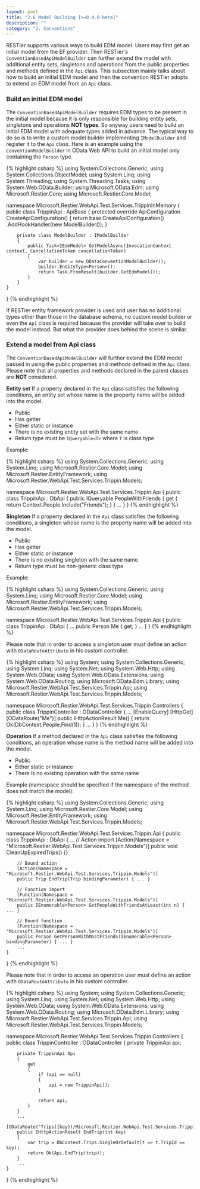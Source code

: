 ```yaml
---
layout: post
title: "2.6 Model Building [>=0.4.0-beta]"
description: ""
category: "2. Conventions"
---
```


RESTier supports various ways to build EDM model. Users may first get an initial model from the EF provider. Then RESTier's `ConventionBasedApiModelBuilder` can further extend the model with additional entity sets, singletons and operations from the public properties and methods defined in the `Api` class. This subsection mainly talks about how to build an initial EDM model and then the convention RESTier adopts to extend an EDM model from an `Api` class.

### Build an initial EDM model
The `ConventionBasedApiModelBuilder` requires EDM types to be present in the initial model because it is only responsible for building entity sets, singletons and operations **NOT types**. So anyway users need to build an initial EDM model with adequate types added in advance. The typical way to do so is to write a custom model builder implementing `IModelBuilder` and register it to the `Api` class. Here is an example using the `ConventionModelBuilder` in OData Web API to build an initial model only containing the `Person` type.

{% highlight csharp %}
using System.Collections.Generic;
using System.Collections.ObjectModel;
using System.Linq;
using System.Threading;
using System.Threading.Tasks;
using System.Web.OData.Builder;
using Microsoft.OData.Edm;
using Microsoft.Restier.Core;
using Microsoft.Restier.Core.Model;

namespace Microsoft.Restier.WebApi.Test.Services.TrippinInMemory
{
    public class TrippinApi : ApiBase
    {
        protected override ApiConfiguration CreateApiConfiguration()
        {
            return base.CreateApiConfiguration()
                .AddHookHandler<IModelBuilder>(new ModelBuilder());
        }

        private class ModelBuilder : IModelBuilder
        {
            public Task<IEdmModel> GetModelAsync(InvocationContext context, CancellationToken cancellationToken)
            {
                var builder = new ODataConventionModelBuilder();
                builder.EntityType<Person>();
                return Task.FromResult(builder.GetEdmModel());
            }
        }
    }
}
{% endhighlight %}

If RESTier entity framework provider is used and user has no additional types other than those in the database schema, no custom model builder or even the `Api` class is required because the provider will take over to build the model instead. But what the provider does behind the scene is similar.

### Extend a model from Api class
The `ConventionBasedApiModelBuilder` will further extend the EDM model passed in using the public properties and methods defined in the `Api` class. Please note that all properties and methods declared in the parent classes are **NOT** considered.

**Entity set**
If a property declared in the `Api` class satisfies the following conditions, an entity set whose name is the property name will be added into the model.

 - Public
 - Has getter
 - Either static or instance
 - There is no existing entity set with the same name
 - Return type must be `IQueryable<T>` where `T` is class type

Example:

{% highlight csharp %}
using System.Collections.Generic;
using System.Linq;
using Microsoft.Restier.Core.Model;
using Microsoft.Restier.EntityFramework;
using Microsoft.Restier.WebApi.Test.Services.Trippin.Models;

namespace Microsoft.Restier.WebApi.Test.Services.Trippin.Api
{
    public class TrippinApi : DbApi<TrippinModel>
    {
        public IQueryable<Person> PeopleWithFriends
        {
            get { return Context.People.Include("Friends"); }
        }
        ...
    }
}
{% endhighlight %}
<br/>
 
**Singleton**
If a property declared in the `Api` class satisfies the following conditions, a singleton whose name is the property name will be added into the model.

 - Public
 - Has getter
 - Either static or instance
 - There is no existing singleton with the same name
 - Return type must be non-generic class type

Example:

{% highlight csharp %}
using System.Collections.Generic;
using System.Linq;
using Microsoft.Restier.Core.Model;
using Microsoft.Restier.EntityFramework;
using Microsoft.Restier.WebApi.Test.Services.Trippin.Models;

namespace Microsoft.Restier.WebApi.Test.Services.Trippin.Api
{
    public class TrippinApi : DbApi<TrippinModel>
    {
        ...
        public Person Me { get; }
        ...
    }
}
{% endhighlight %}

Please note that in order to access a singleton user must define an action with `ODataRouteAttribute` in his custom controller.

{% highlight csharp %}
using System;
using System.Collections.Generic;
using System.Linq;
using System.Net;
using System.Web.Http;
using System.Web.OData;
using System.Web.OData.Extensions;
using System.Web.OData.Routing;
using Microsoft.OData.Edm.Library;
using Microsoft.Restier.WebApi.Test.Services.Trippin.Api;
using Microsoft.Restier.WebApi.Test.Services.Trippin.Models;

namespace Microsoft.Restier.WebApi.Test.Services.Trippin.Controllers
{
    public class TrippinController : ODataController
    {
        ...
        [EnableQuery]
        [HttpGet]
        [ODataRoute("Me")]
        public IHttpActionResult Me()
        {
            return Ok(DbContext.People.Find(1));
        }
        ...
    }
}
{% endhighlight %}

**Operation**
If a method declared in the `Api` class satisfies the following conditions, an operation whose name is the method name will be added into the model.

 - Public
 - Either static or instance
 - There is no existing operation with the same name

Example (namespace should be specified if the namespace of the method does not match the model):

{% highlight csharp %}
using System.Collections.Generic;
using System.Linq;
using Microsoft.Restier.Core.Model;
using Microsoft.Restier.EntityFramework;
using Microsoft.Restier.WebApi.Test.Services.Trippin.Models;

namespace Microsoft.Restier.WebApi.Test.Services.Trippin.Api
{
    public class TrippinApi : DbApi<TrippinModel>
    {
        ...
        // Action import
        [Action(Namespace = "Microsoft.Restier.WebApi.Test.Services.Trippin.Models")]
        public void CleanUpExpiredTrips() {}
        
        // Bound action
        [Action(Namespace = "Microsoft.Restier.WebApi.Test.Services.Trippin.Models")]
        public Trip EndTrip(Trip bindingParameter) { ... }
        
        // Function import
        [Function(Namespace = "Microsoft.Restier.WebApi.Test.Services.Trippin.Models")]
        public IEnumerable<Person> GetPeopleWithFriendsAtLeast(int n) { ... }
        
        // Bound function
        [Function(Namespace = "Microsoft.Restier.WebApi.Test.Services.Trippin.Models")]
        public Person GetPersonWithMostFriends(IEnumerable<Person> bindingParameter) { ... }
        ...
    }
}
{% endhighlight %}

Please note that in order to access an operation user must define an action with `ODataRouteAttribute` in his custom controller.

{% highlight csharp %}
using System;
using System.Collections.Generic;
using System.Linq;
using System.Net;
using System.Web.Http;
using System.Web.OData;
using System.Web.OData.Extensions;
using System.Web.OData.Routing;
using Microsoft.OData.Edm.Library;
using Microsoft.Restier.WebApi.Test.Services.Trippin.Api;
using Microsoft.Restier.WebApi.Test.Services.Trippin.Models;

namespace Microsoft.Restier.WebApi.Test.Services.Trippin.Controllers
{
    public class TrippinController : ODataController
    {
        private TrippinApi api;
        
        private TrippinApi Api
        {
            get
            {
                if (api == null)
                {
                    api = new TrippinApi();
                }
                
                return api;
            }
        }
        ...
        [ODataRoute("Trips({key})/Microsoft.Restier.WebApi.Test.Services.Trippin.Models.EndTrip")]
        public IHttpActionResult EndTrip(int key)
        {
            var trip = DbContext.Trips.SingleOrDefault(t => t.TripId == key);
            return Ok(Api.EndTrip(trip));
        }
        ...
    }
}
{% endhighlight %}